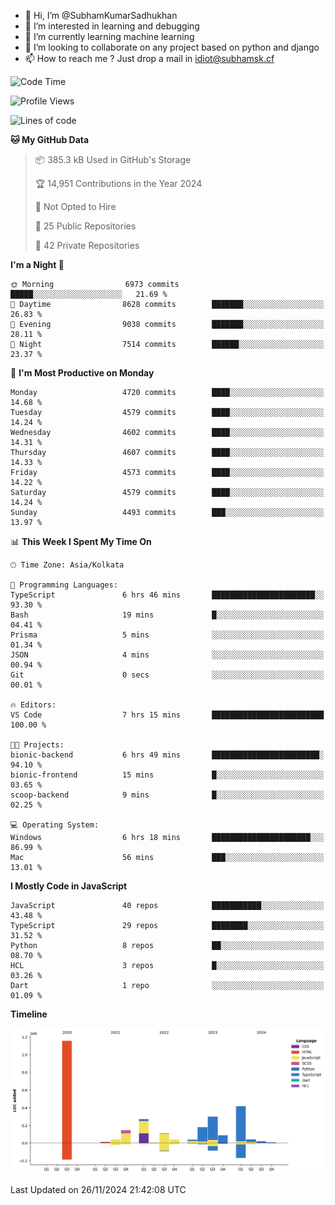 - 👋 Hi, I’m @SubhamKumarSadhukhan
- 👀 I’m interested in learning and debugging
- 🌱 I’m currently learning machine learning
- 💞️ I’m looking to collaborate on any project based on python and django
- 📫 How to reach me ?
      Just drop a mail in idiot@subhamsk.cf

<!---
SubhamKumarSadhukhan/SubhamKumarSadhukhan is a ✨ special ✨ repository because its `README.md` (this file) appears on your GitHub profile.
You can click the Preview link to take a look at your changes.
--->


<!--START_SECTION:waka-->
![Code Time](http://img.shields.io/badge/Code%20Time-2%2C647%20hrs%2052%20mins-blue)

![Profile Views](http://img.shields.io/badge/Profile%20Views-0-blue)

![Lines of code](https://img.shields.io/badge/From%20Hello%20World%20I%27ve%20Written-2.9%20million%20lines%20of%20code-blue)

**🐱 My GitHub Data** 

> 📦 385.3 kB Used in GitHub's Storage 
 > 
> 🏆 14,951 Contributions in the Year 2024
 > 
> 🚫 Not Opted to Hire
 > 
> 📜 25 Public Repositories 
 > 
> 🔑 42 Private Repositories 
 > 
**I'm a Night 🦉** 

```text
🌞 Morning                6973 commits        █████░░░░░░░░░░░░░░░░░░░░   21.69 % 
🌆 Daytime                8628 commits        ███████░░░░░░░░░░░░░░░░░░   26.83 % 
🌃 Evening                9038 commits        ███████░░░░░░░░░░░░░░░░░░   28.11 % 
🌙 Night                  7514 commits        ██████░░░░░░░░░░░░░░░░░░░   23.37 % 
```
📅 **I'm Most Productive on Monday** 

```text
Monday                   4720 commits        ████░░░░░░░░░░░░░░░░░░░░░   14.68 % 
Tuesday                  4579 commits        ████░░░░░░░░░░░░░░░░░░░░░   14.24 % 
Wednesday                4602 commits        ████░░░░░░░░░░░░░░░░░░░░░   14.31 % 
Thursday                 4607 commits        ████░░░░░░░░░░░░░░░░░░░░░   14.33 % 
Friday                   4573 commits        ████░░░░░░░░░░░░░░░░░░░░░   14.22 % 
Saturday                 4579 commits        ████░░░░░░░░░░░░░░░░░░░░░   14.24 % 
Sunday                   4493 commits        ███░░░░░░░░░░░░░░░░░░░░░░   13.97 % 
```


📊 **This Week I Spent My Time On** 

```text
🕑︎ Time Zone: Asia/Kolkata

💬 Programming Languages: 
TypeScript               6 hrs 46 mins       ███████████████████████░░   93.30 % 
Bash                     19 mins             █░░░░░░░░░░░░░░░░░░░░░░░░   04.41 % 
Prisma                   5 mins              ░░░░░░░░░░░░░░░░░░░░░░░░░   01.34 % 
JSON                     4 mins              ░░░░░░░░░░░░░░░░░░░░░░░░░   00.94 % 
Git                      0 secs              ░░░░░░░░░░░░░░░░░░░░░░░░░   00.01 % 

🔥 Editors: 
VS Code                  7 hrs 15 mins       █████████████████████████   100.00 % 

🐱‍💻 Projects: 
bionic-backend           6 hrs 49 mins       ████████████████████████░   94.10 % 
bionic-frontend          15 mins             █░░░░░░░░░░░░░░░░░░░░░░░░   03.65 % 
scoop-backend            9 mins              █░░░░░░░░░░░░░░░░░░░░░░░░   02.25 % 

💻 Operating System: 
Windows                  6 hrs 18 mins       ██████████████████████░░░   86.99 % 
Mac                      56 mins             ███░░░░░░░░░░░░░░░░░░░░░░   13.01 % 
```

**I Mostly Code in JavaScript** 

```text
JavaScript               40 repos            ███████████░░░░░░░░░░░░░░   43.48 % 
TypeScript               29 repos            ████████░░░░░░░░░░░░░░░░░   31.52 % 
Python                   8 repos             ██░░░░░░░░░░░░░░░░░░░░░░░   08.70 % 
HCL                      3 repos             █░░░░░░░░░░░░░░░░░░░░░░░░   03.26 % 
Dart                     1 repo              ░░░░░░░░░░░░░░░░░░░░░░░░░   01.09 % 
```



**Timeline**

![Lines of Code chart](https://raw.githubusercontent.com/SubhamKumarSadhukhan/SubhamKumarSadhukhan/main/assets/bar_graph.png)


 Last Updated on 26/11/2024 21:42:08 UTC
<!--END_SECTION:waka-->
